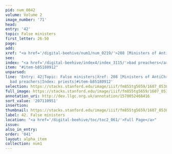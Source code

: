 ```yaml
---
pid: num_0042
volume: Volume 2
image_number: '71'
head:
entry: '42'
topic: False ministers
first_letter: 26-50
page:
add:
xref: "<a href='/digital-beehive/num1/num_0219/'>208 [Ministers of AntiChrist]</a>"
see:
index: "<a href='/digital-beehive/index4/index_3115/'>bad preachers</a>|<a href='/digital-beehive/index4/index_3183/'>priests</a>"
item: "#item-b85180912"
unparsed:
line: 'Entry: 42|Topic: False ministers|Xref: 208 [Ministers of AntiChrist]|Index:
  bad preachers|Index: priests|#item-b85180912'
selection: https://stacks.stanford.edu/image/iiif/fm855tg5659/1607_0538/271,951,3086,505/full/0/default.jpg
full_image: https://stacks.stanford.edu/image/iiif/fm855tg5659/1607_0538/full/full/0/default.jpg
annotation_uri: http://dev.llgc.org.uk/annotation/1570052468416
sort_value: '207110951'
insertion:
thumbnail: https://stacks.stanford.edu/image/iiif/fm855tg5659/1607_0538/271,951,600,180/250,/0/default.jpg
label: 42. False ministers
location: "<a href='/digital-beehive/toc/toc2_061/'>Full Page</a>"
issue:
also_in_entry:
order: '041'
layout: alpha_item
collection: num1
---
```

